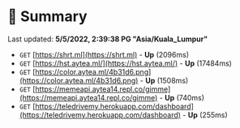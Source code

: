 # 📖 Summary
Last updated: **5/5/2022, 2:39:38 PG "Asia/Kuala_Lumpur"**

- `GET` [https://shrt.ml](https://shrt.ml) - **Up** (2096ms)
- `GET` [https://hst.aytea.ml/](https://hst.aytea.ml/) - **Up** (17484ms)
- `GET` [https://color.aytea.ml/4b31d6.png](https://color.aytea.ml/4b31d6.png) - **Up** (1508ms)
- `GET` [https://memeapi.aytea14.repl.co/gimme](https://memeapi.aytea14.repl.co/gimme) - **Up** (740ms)
- `GET` [https://teledrivemy.herokuapp.com/dashboard](https://teledrivemy.herokuapp.com/dashboard) - **Up** (255ms)
